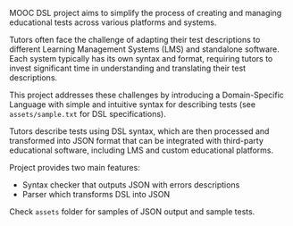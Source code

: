 MOOC DSL project aims to simplify the process of creating and managing educational tests across various platforms and systems.

Tutors often face the challenge of adapting their test descriptions to different Learning Management Systems (LMS) and standalone software. Each system typically has its own syntax and format, requiring tutors to invest significant time in understanding and translating their test descriptions.

This project addresses these challenges by introducing a Domain-Specific Language with simple and intuitive syntax for describing tests (see ```assets/sample.txt``` for DSL specifications). 

Tutors describe tests using DSL syntax, which are then processed and transformed into JSON format that can be integrated with third-party educational software, including LMS and custom educational platforms.

Project provides two main features:
* Syntax checker that outputs JSON with errors descriptions
* Parser which transforms DSL into JSON

Check ```assets``` folder for samples of JSON output and sample tests.
